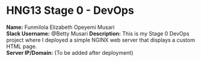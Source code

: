 # HNG13 Stage 0 - DevOps

**Name:** Funmilola Elizabeth Opeyemi Musari  
**Slack Username:** @Betty Musari
**Description:** This is my Stage 0 DevOps project where I deployed a simple NGINX web server that displays a custom HTML page.  
**Server IP/Domain:** (To be added after deployment)
